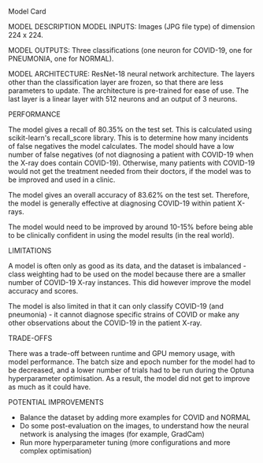 Model Card

MODEL DESCRIPTION
MODEL INPUTS: Images (JPG file type) of dimension 224 x 224. 

MODEL OUTPUTS: Three classifications (one neuron for COVID-19, one for PNEUMONIA, one for NORMAL).

MODEL ARCHITECTURE: ResNet-18 neural network architecture. The layers other than the classification layer are frozen, so that there are less parameters to update. 
		    The architecture is pre-trained for ease of use. The last layer is a linear layer with 512 neurons and an output of 3 neurons. 

PERFORMANCE

The model gives a recall of 80.35% on the test set. This is calculated using scikit-learn's recall_score library. This is to determine how many incidents of false negatives
the model calculates. The model should have a low number of false negatives (of not diagnosing a patient with COVID-19 when the X-ray does contain COVID-19). Otherwise, many
patients with COVID-19 would not get the treatment needed from their doctors, if the model was to be improved and used in a clinic. 

The model gives an overall accuracy of 83.62% on the test set. Therefore, the model is generally effective at diagnosing COVID-19 within patient X-rays. 

The model would need to be improved by around 10-15% before being able to be clinically confident in using the model results (in the real world).

LIMITATIONS

A model is often only as good as its data, and the dataset is imbalanced - class weighting had to be used on the model because there are a smaller number of COVID-19 X-ray
instances. This did however improve the model accuracy and scores.

The model is also limited in that it can only classify COVID-19 (and pneumonia) - it cannot diagnose specific strains of COVID or make any other observations about the
COVID-19 in the patient X-ray.

TRADE-OFFS

There was a trade-off between runtime and GPU memory usage, with model performance. The batch size and epoch number for the model had to be decreased, and a lower number of 
trials had to be run during the Optuna hyperparameter optimisation. As a result, the model did not get to improve as much as it could have. 

POTENTIAL IMPROVEMENTS
- Balance the dataset by adding more examples for COVID and NORMAL
- Do some post-evaluation on the images, to understand how the neural network is analysing the images (for example, GradCam)
- Run more hyperparameter tuning (more configurations and more complex optimisation)
